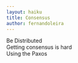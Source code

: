 ```yaml
---
layout: haiku
title: Consensus
author: fernandoleira
---
```


Be Distributed<br>
Getting consensus is hard<br>
Using the Paxos<br>
